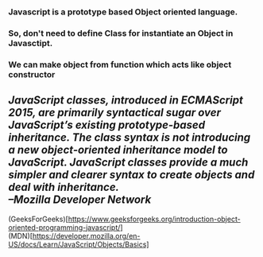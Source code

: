 ### Javascript is a prototype based Object oriented language.  
### So, don't need to define Class for instantiate an Object in Javasctipt.  
### We can make object from function which acts like object constructor

*JavaScript classes, introduced in ECMAScript 2015, are primarily syntactical sugar over JavaScript’s existing prototype-based inheritance. The class syntax is not introducing a new object-oriented inheritance model to JavaScript. JavaScript classes provide a much simpler and clearer syntax to create objects and deal with inheritance.   
–Mozilla Developer Network*    
-----------------  
(GeeksForGeeks)[https://www.geeksforgeeks.org/introduction-object-oriented-programming-javascript/]  
(MDN)[https://developer.mozilla.org/en-US/docs/Learn/JavaScript/Objects/Basics]

